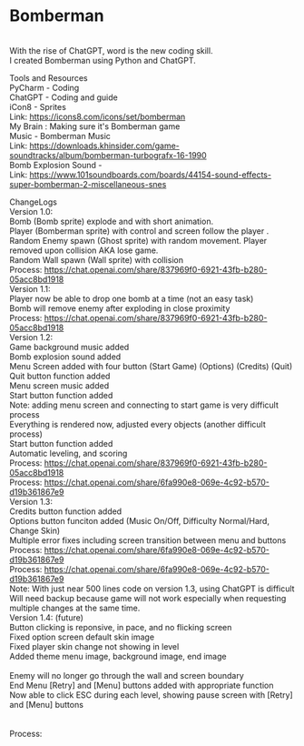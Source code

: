 # Bomberman
<br />With the rise of ChatGPT, word is the new coding skill.
<br />I created Bomberman using Python and ChatGPT.

Tools and Resources
<br />      PyCharm - Coding
<br />      ChatGPT - Coding and guide
<br />      iCon8 - Sprites
<br />      Link:  https://icons8.com/icons/set/bomberman
<br />      My Brain :  Making sure it's Bomberman game
<br />      Music - Bomberman Music
<br />      Link:  https://downloads.khinsider.com/game-soundtracks/album/bomberman-turbografx-16-1990
<br />      Bomb Explosion Sound - 
<br />      Link:  https://www.101soundboards.com/boards/44154-sound-effects-super-bomberman-2-miscellaneous-snes

ChangeLogs
<br />Version 1.0: 
<br />      Bomb (Bomb sprite) explode and with short animation. 
<br />      Player (Bomberman sprite) with control and screen follow the player . 
<br />      Random Enemy spawn (Ghost sprite) with random movement. Player removed upon collision AKA lose game.
<br />      Random Wall spawn (Wall sprite) with collision
<br />      Process:  https://chat.openai.com/share/837969f0-6921-43fb-b280-05acc8bd1918
<br />Version 1.1:
<br />      Player now be able to drop one bomb at a time (not an easy task)
<br />      Bomb will remove enemy after exploding in close proximity
<br />      Process:  https://chat.openai.com/share/837969f0-6921-43fb-b280-05acc8bd1918
<br />Version 1.2: 
<br />      Game background music added
<br />      Bomb explosion sound added
<br />      Menu Screen added with four button (Start Game) (Options) (Credits) (Quit)
<br />      Quit button function added
<br />      Menu screen music added
<br />      Start button function added
<br />      Note: adding menu screen and connecting to start game is very difficult process
<br />      Everything is rendered now, adjusted every objects (another difficult process)
<br />      Start button function added
<br />      Automatic leveling, and scoring 
<br />      Process:  https://chat.openai.com/share/837969f0-6921-43fb-b280-05acc8bd1918
<br />      Process:  https://chat.openai.com/share/6fa990e8-069e-4c92-b570-d19b361867e9
<br />Version 1.3: 
<br />      Credits button function added
<br />      Options button funciton added (Music On/Off, Difficulty Normal/Hard, Change Skin)
<br />      Multiple error fixes including screen transition between menu and buttons
<br />      Process:  https://chat.openai.com/share/6fa990e8-069e-4c92-b570-d19b361867e9
<br />      Process:  https://chat.openai.com/share/6fa990e8-069e-4c92-b570-d19b361867e9
<br />      Note: With just near 500 lines code on version 1.3, using ChatGPT is difficult
<br />      Will need backup because game will not work especially when requesting 
<br />      multiple changes at the same time.
<br />Version 1.4: (future)
<br />      Button clicking is reponsive, in pace, and no flicking screen
<br />      Fixed option screen default skin image
<br />      Fixed player skin change not showing in level
<br />      Added theme menu image, background image, end image   
<br />      Enemy will no longer go through the wall and screen boundary
<br />      End Menu [Retry] and [Menu] buttons added with appropriate function
<br />      Now able to click ESC during each level, showing pause screen with [Retry] and [Menu] buttons
<br />      
<br />      Process:
<br />   
<br />   
<br />   
<br />   
<br />   
<br />   
<br />   
<br />   
<br />   



